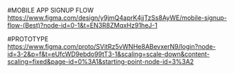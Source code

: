 #MOBILE APP SIGNUP FLOW
https://www.figma.com/design/y9jmQ4aprK4jjTzSs8AyWE/mobile-signup-flow-(Best)?node-id=0-1&t=EN3R8ZMqxHz91heJ-1

#PROTOTYPE https://www.figma.com/proto/SVitRz5vWNHe8ABevxerN9/login?node-id=3-2&p=f&t=eUfcWD9ebdo99tT3-1&scaling=scale-down&content-scaling=fixed&page-id=0%3A1&starting-point-node-id=3%3A2
